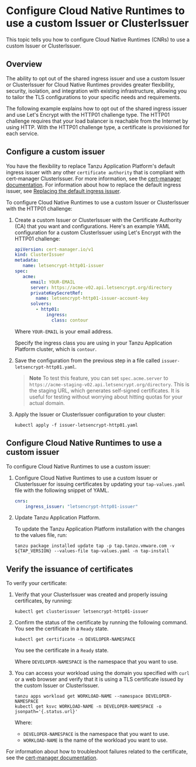 # Configure Cloud Native Runtimes to use a custom Issuer or ClusterIssuer

This topic tells you how to configure Cloud Native Runtimes (CNRs) to use a custom Issuer or
ClusterIssuer.

## <a id="overview"></a> Overview

The ability to opt out of the shared ingress issuer and use a custom Issuer or ClusterIssuer for Cloud Native Runtimes
provides greater flexibility, security, isolation, and integration with existing infrastructure, allowing you to tailor
the TLS configurations to your specific needs and requirements.

The following example explains how to opt out of the shared ingress issuer and use Let's Encrypt with the
HTTP01 challenge type. The HTTP01 challenge requires that your load balancer is reachable from the Internet by using HTTP.
With the HTTP01 challenge type, a certificate is provisioned for each service.

## <a id="config-custom-issuer"></a> Configure a custom issuer

You have the flexibility to replace Tanzu Application Platform's default ingress issuer with any other `certificate authority`
that is compliant with cert-manager ClusterIssuer. For more information, see the
[cert-manager documentation](https://cert-manager.io/docs/configuration/).
For information about how to replace the default ingress issuer, see
[Replacing the default ingress issuer](../../../security-and-compliance/issuer.hbs.md).

To configure Cloud Native Runtimes to use a custom Issuer or ClusterIssuer with the HTTP01 challenge:

1. Create a custom Issuer or ClusterIssuer with the Certificate Authority (CA) that you want and configurations.
   Here's an example YAML configuration for a custom ClusterIssuer using Let's Encrypt with the HTTP01 challenge:

    ```yaml
    apiVersion: cert-manager.io/v1
    kind: ClusterIssuer
    metadata:
       name: letsencrypt-http01-issuer
    spec:
       acme:
          email: YOUR-EMAIL
          server: https://acme-v02.api.letsencrypt.org/directory
          privateKeySecretRef:
            name: letsencrypt-http01-issuer-account-key
          solvers:
            - http01:
                ingress:
                  class: contour
    ```

   Where `YOUR-EMAIL` is your email address.

   Specify the ingress class you are using in your Tanzu Application Platform cluster, which is `contour`.

2. Save the configuration from the previous step in a file called `issuer-letsencrypt-http01.yaml`.

   >**Note** To test this feature, you can set `spec.acme.server` to `https://acme-staging-v02.api.letsencrypt.org/directory`.
   >This is the staging URL, which generates self-signed certificates. It is useful for testing without worrying about hitting quotas for your actual domain.

3. Apply the Issuer or ClusterIssuer configuration to your cluster:

   ```console
   kubectl apply -f issuer-letsencrypt-http01.yaml
   ```

## <a id="use-custom-issuer"></a> Configure Cloud Native Runtimes to use a custom issuer

To configure Cloud Native Runtimes to use a custom issuer:

1. Configure Cloud Native Runtimes to use a custom Issuer or ClusterIssuer for issuing certificates by updating your
   `tap-values.yaml` file with the following snippet of YAML.

    ```yaml
    cnrs:
        ingress_issuer: "letsencrypt-http01-issuer"
    ```

2. Update Tanzu Application Platform.

   To update the Tanzu Application Platform installation with the changes to the values file, run:

   ```console
   tanzu package installed update tap -p tap.tanzu.vmware.com -v ${TAP_VERSION} --values-file tap-values.yaml -n tap-install
   ```

## <a id="verify-certificate"></a> Verify the issuance of certificates

To verify your certificate:

1. Verify that your ClusterIssuer was created and properly issuing certificates, by running:

   ```console
   kubectl get clusterissuer letsencrypt-http01-issuer
   ```

1. Confirm the status of the certificate by running the following command. You see the certificate in a `Ready` state.

   ```console
   kubectl get certificate -n DEVELOPER-NAMESPACE
   ```

   You see the certificate in a `Ready` state.

   Where `DEVELOPER-NAMESPACE` is the namespace that you want to use.

1. You can access your workload using the domain you specified with `curl` or a web browser and verify that it is using a TLS certificate issued by the custom Issuer or ClusterIssuer.

   ```console
   tanzu apps workload get WORKLOAD-NAME --namespace DEVELOPER-NAMESPACE
   kubectl get ksvc WORKLOAD-NAME -n DEVELOPER-NAMESPACE -o jsonpath='{.status.url}'
   ```

   Where:

   - `DEVELOPER-NAMESPACE` is the namespace that you want to use.
   - `WORKLOAD-NAME` is the name of the workload you want to use.

For information about how to troubleshoot failures related to the certificate,
see the [cert-manager documentation](https://cert-manager.io/docs/troubleshooting).
